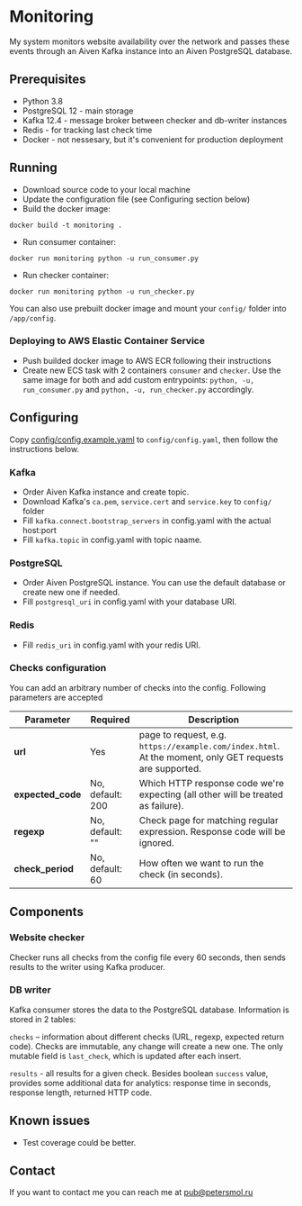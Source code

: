 # Monitoring

My system monitors website availability over the network and passes these events through an Aiven Kafka instance into an Aiven PostgreSQL database.

## Prerequisites

* Python 3.8
* PostgreSQL 12 - main storage
* Kafka 12.4 - message broker between checker and db-writer instances
* Redis - for tracking last check time
* Docker - not nessesary, but it's convenient for production deployment

## Running

* Download source code to your local machine
* Update the configuration file (see Configuring section below)
* Build the docker image:
```
docker build -t monitoring .
```
* Run consumer container:
```
docker run monitoring python -u run_consumer.py
```
* Run checker container:
```
docker run monitoring python -u run_checker.py
```

You can also use prebuilt docker image and mount your `config/` folder into `/app/config`.

### Deploying to AWS Elastic Container Service
* Push builded docker image to AWS ECR following their instructions
* Create new ECS task with 2 containers `consumer` and `checker`. Use the same image for both and add custom entrypoints: `python, -u, run_consumer.py` and `python, -u, run_checker.py` accordingly.

## Configuring

Copy [config/config.example.yaml](config/config.example.yaml) to `config/config.yaml`, then follow the instructions below.

### Kafka
* Order Aiven Kafka instance and create topic.
* Download Kafka's `ca.pem`, `service.cert` and `service.key` to `config/` folder
* Fill `kafka.connect.bootstrap_servers` in config.yaml with the actual host:port
* Fill `kafka.topic` in config.yaml with topic naame.

### PostgreSQL
* Order Aiven PostgreSQL instance. You can use the default database or create new one if needed.
* Fill `postgresql_uri` in config.yaml with your database URI.

### Redis
* Fill `redis_uri` in config.yaml with your redis URI.
### Checks configuration

You can add an arbitrary number of checks into the config. Following parameters are accepted

| Parameter | Required | Description |
| --- | --- | --- |
| **url** | Yes |  page to request, e.g. `https://example.com/index.html`. At the moment, only GET requests are supported. |
| **expected_code** | No, default: 200 | Which HTTP response code we're expecting (all other will be treated as failure). |
| **regexp** | No, default: "" | Check page for matching regular expression. Response code will be ignored. |
| **check_period** | No, default: 60 | How often we want to run the check (in seconds). |



## Components

### Website checker

Checker runs all checks from the config file every 60 seconds, then sends results to the writer using Kafka producer.

### DB writer

Kafka consumer stores the data to the PostgreSQL database. Information is stored in 2 tables:

`checks` – information about different checks (URL, regexp, expected return code). Checks are immutable, any change will create a new one. The only mutable field is `last_check`, which is updated after each insert.

`results` - all results for a given check. Besides boolean `success` value, provides some additional data for analytics: response time in seconds, response length, returned HTTP code.

## Known issues
* Test coverage could be better.
## Contact

If you want to contact me you can reach me at <pub@petersmol.ru>